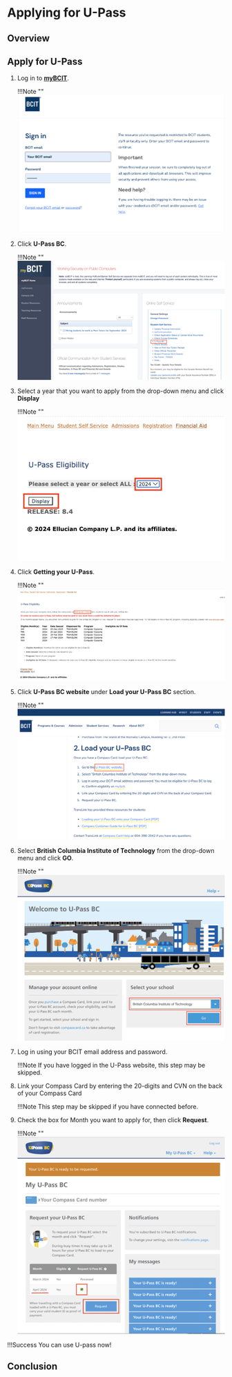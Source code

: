 # **Applying for U-Pass**

## Overview

## Apply for U-Pass

1. Log in to **<u>[myBCIT](https://my.bcit.ca/)</u>**.

    !!!Note ""
        ![Login to myBCIT](\Assets\paying-tuition-image\login.png)


2. Click **U-Pass BC**.

    !!!Note ""
        ![U-Pass BC](\Assets\applying-u-pass-image\u-pass-bc.png)

3. Select a year that you want to apply from the drop-down menu and click **Display**

    !!!Note ""
        ![Year and display](\Assets\applying-u-pass-image\year-and-display.png)

4. Click **Getting your U-Pass**.

    !!!Note ""
        ![Getting your U-Pass](\Assets\applying-u-pass-image\getting-u-pass.png)

5. Click **U-Pass BC website** under **Load your U-Pass BC** section.

    !!!Note ""
        ![U-Pass BC website](\Assets\applying-u-pass-image\u-pass-website.png)


6. Select **British Columbia Institute of Technology** from the drop-down menu and click **GO**.

    !!!Note ""
        ![U-Pass BC website](\Assets\applying-u-pass-image\select-BCIT.png)

7. Log in using your BCIT email address and password.

    !!!Note
        If you have logged in the U-Pass website, this step may be skipped.

8. Link your Compass Card by entering the 20-digits and CVN on the back of your Compass Card

    !!!Note 
        This step may be skipped if you have connected before.


9. Check the box for Month you want to apply for, then click **Request**.

    !!!Note ""
        ![U-Pass BC request](\Assets\applying-u-pass-image\request-u-pass.png)

!!!Success
    You can use U-pass now!

## Conclusion